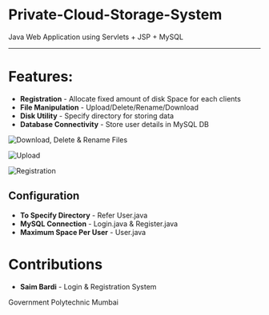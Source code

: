 # Private-Cloud-Storage-System
Java Web Application using Servlets + JSP + MySQL 

***

# Features:
* **Registration** - Allocate fixed amount of disk Space for each clients
* **File Manipulation** - Upload/Delete/Rename/Download
* **Disk Utility** - Specify directory for storing data 
* **Database Connectivity** - Store user details in MySQL DB


![Download, Delete & Rename Files](https://github.com/shreyasjadhav4/Private-Cloud-Storage-System/blob/main/Screenshot%20from%202021-01-28%2009-41-42.png?raw=true)

![Upload](https://github.com/shreyasjadhav4/Private-Cloud-Storage-System/blob/main/Screenshot%20from%202021-01-28%2009-41-14.png?raw=true)

![Registration](https://github.com/shreyasjadhav4/Private-Cloud-Storage-System/blob/main/Screenshot%20from%202021-01-28%2009-42-06.png?raw=true)



## Configuration
* **To Specify Directory** - Refer User.java  
* **MySQL Connection** - Login.java & Register.java
* **Maximum Space Per User** - User.java

# Contributions
* **Saim Bardi** - Login & Registration System

Government Polytechnic Mumbai
